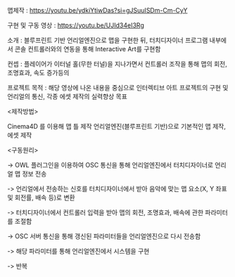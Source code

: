 맵제작 : https://youtu.be/ydkiYtiwDas?si=gJSuuISDm-Cm-CyY



구현 및 구동 영상 : https://youtu.be/UJId34eI3Rg



소개 : 블루프린트 기반 언리얼엔진으로 맵을 구현한 뒤, 터치디자이너 프로그램 내부에서 콘솔 컨트롤러와의 연동을 통해 Interactive Art를 구현함



컨셉 : 플레이어가 이터널 홀(무한 터널)을 지나가면서 컨트롤러 조작을 통해 맵의 회전, 조명효과, 속도 증가등의 



프로젝트 목적 : 해당 영상에 나온 내용을 중심으로 인터렉티브 아트 프로젝트의 구현 및 언리얼의 통신, 각종 에셋 제작의 실력향상 목표



<제작방법>

Cinema4D 를 이용해 맵 틀 제작
언리얼엔진(블루프린트 기반)으로 기본적인 맵 제작, 에셋 제작 


<구동원리>

-> OWL 플러그인을 이용하여 OSC 통신을 통해 언리얼엔진에서 터치디자이너로 언리얼 맵 정보 전송 

-> 언리얼에서 전송하는 신호를 터치디자이너에서 받아 음악에 맞는 맵 요소(X, Y 좌표 및 회전률, 배속 등)로 변환

-> 터치디자이너에서 컨트롤러 입력을 받아 맵의 회전, 조명효과, 배속에 관한 파라미터를 조절함

-> OSC 서버 통신을 통해 갱신된 파라미터들을 언리얼엔진으로 다시 전송함

-> 해당 파라미터를 통해 언리얼엔진에서 시스템을 구현

-> 반복

